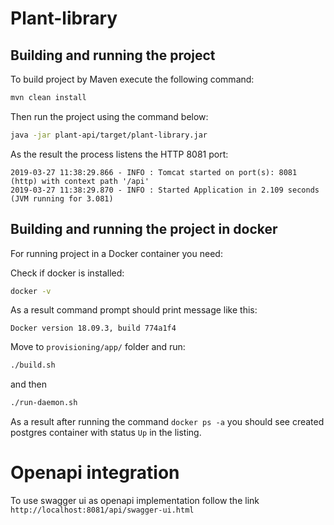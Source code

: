 # Plant-library


## Building and running the project

To build project by Maven execute the following command:
```bash
mvn clean install
```

Then run the project using the command below:
```bash
java -jar plant-api/target/plant-library.jar
```

As the result the process listens the HTTP 8081 port:
```
2019-03-27 11:38:29.866 - INFO : Tomcat started on port(s): 8081 (http) with context path '/api'
2019-03-27 11:38:29.870 - INFO : Started Application in 2.109 seconds (JVM running for 3.081)
```

## Building and running the project in docker

For running project in a Docker container you need:

Check if docker is installed:
```bash
docker -v
```

As a result command prompt should print message like this:
```
Docker version 18.09.3, build 774a1f4
```

Move to `provisioning/app/` folder and run:
```bash
./build.sh
```
and then
```bash
./run-daemon.sh
```

As a result after running the command `docker ps -a` you should see created postgres container with status `Up` in the listing.

# Openapi integration

To use swagger ui as openapi implementation follow the link `http://localhost:8081/api/swagger-ui.html`